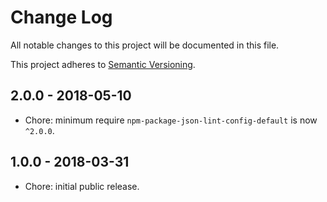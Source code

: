 # Change Log

All notable changes to this project will be documented in this file.

This project adheres to [Semantic Versioning](http://semver.org).

## 2.0.0 - 2018-05-10

* Chore: minimum require `npm-package-json-lint-config-default` is now `^2.0.0`.

## 1.0.0 - 2018-03-31

* Chore: initial public release.
